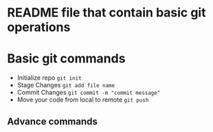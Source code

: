 # README file that contain basic git operations
# Basic git commands
+  Initialize repo ```git init```
+  Stage Changes ```git add file name```
+  Commit Changes ```git commit -m "commit message"```
+ Move your code from local to remote ```git push```
## Advance commands
